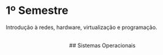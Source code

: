 # 1º Semestre
Introdução à redes, hardware, virtualização e programação.

<br>

<center>
  ## Sistemas Operacionais
</center>
